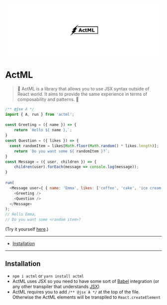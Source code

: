 ![ActML](assets/logo.jpg)

# ActML

> :dizzy: ActML is a library that allows you to use JSX syntax outside of React world. It aims to provide the same experience in terms of composability and patterns. :dizzy: 

```javascript
/** @jsx A */
import { A, run } from 'actml';

const Greeting = ({ name }) => {
	return `Hello ${ name },`;
}
const Question = ({ likes }) => {
  const randomItem = likes[Math.floor(Math.random() * likes.length)];
	return `Do you want some ${ randomItem }?`;
}
const Message = ({ user, children }) => {
	children(user).forEach(message => console.log(message));
}

run(
  <Message user={ { name: 'Emma', likes: ['coffee', 'cake', 'ice cream'] } }>
    <Greeting />
    <Question />
  </Message>
);
// Hello Emma,
// Do you want some <random item>?
```

(Try it yourself [here](https://poet.codes/e/XD26EjK9ECK).)

---

* [Installation](#installation)

---

## Installation

* `npm i actml` or `yarn install actml`
* ActML uses JSX so you need to have some sort of [Babel](https://babeljs.io) integration (or any other transpiler that understands [JSX](https://facebook.github.io/jsx/))
* ActML requires you to add `/** @jsx A */` at the top of the file. Otherwise the ActML elements will be transpiled to `React.createElement`

## 


